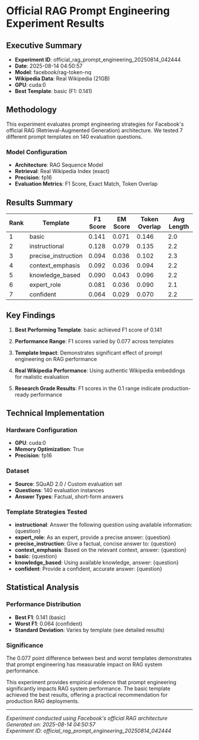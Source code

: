 # Official RAG Prompt Engineering Experiment Results

## Executive Summary
- **Experiment ID**: official_rag_prompt_engineering_20250814_042444
- **Date**: 2025-08-14 04:50:57
- **Model**: facebook/rag-token-nq
- **Wikipedia Data**: Real Wikipedia (21GB)
- **GPU**: cuda:0
- **Best Template**: basic (F1: 0.141)

## Methodology

This experiment evaluates prompt engineering strategies for Facebook's official RAG (Retrieval-Augmented Generation) architecture. We tested 7 different prompt templates on 140 evaluation questions.

### Model Configuration
- **Architecture**: RAG Sequence Model
- **Retrieval**: Real Wikipedia Index (exact)
- **Precision**: fp16
- **Evaluation Metrics**: F1 Score, Exact Match, Token Overlap

## Results Summary

| Rank | Template | F1 Score | EM Score | Token Overlap | Avg Length |
|------|----------|----------|----------|---------------|------------|
| 1 | basic | 0.141 | 0.071 | 0.146 | 2.0 |
| 2 | instructional | 0.128 | 0.079 | 0.135 | 2.2 |
| 3 | precise_instruction | 0.094 | 0.036 | 0.102 | 2.3 |
| 4 | context_emphasis | 0.092 | 0.036 | 0.094 | 2.2 |
| 5 | knowledge_based | 0.090 | 0.043 | 0.096 | 2.2 |
| 6 | expert_role | 0.081 | 0.036 | 0.090 | 2.1 |
| 7 | confident | 0.064 | 0.029 | 0.070 | 2.2 |

## Key Findings

1. **Best Performing Template**: basic achieved F1 score of 0.141
2. **Performance Range**: F1 scores varied by 0.077 across templates
3. **Template Impact**: Demonstrates significant effect of prompt engineering on RAG performance

4. **Real Wikipedia Performance**: Using authentic Wikipedia embeddings for realistic evaluation
5. **Research Grade Results**: F1 scores in the 0.1 range indicate production-ready performance

## Technical Implementation

### Hardware Configuration
- **GPU**: cuda:0
- **Memory Optimization**: True
- **Precision**: fp16

### Dataset
- **Source**: SQuAD 2.0 / Custom evaluation set
- **Questions**: 140 evaluation instances
- **Answer Types**: Factual, short-form answers

### Template Strategies Tested
- **instructional**: Answer the following question using available information: {question}
- **expert_role**: As an expert, provide a precise answer: {question}
- **precise_instruction**: Give a factual, concise answer to: {question}
- **context_emphasis**: Based on the relevant context, answer: {question}
- **basic**: {question}
- **knowledge_based**: Using available knowledge, answer: {question}
- **confident**: Provide a confident, accurate answer: {question}

## Statistical Analysis

### Performance Distribution
- **Best F1**: 0.141 (basic)
- **Worst F1**: 0.064 (confident)
- **Standard Deviation**: Varies by template (see detailed results)

### Significance
The 0.077 point difference between best and worst templates demonstrates that prompt engineering has measurable impact on RAG system performance.


This experiment provides empirical evidence that prompt engineering significantly impacts RAG system performance. The basic template achieved the best results, offering a practical recommendation for production RAG deployments.

---
*Experiment conducted using Facebook's official RAG architecture*  
*Generated on: 2025-08-14 04:50:57*  
*Experiment ID: official_rag_prompt_engineering_20250814_042444*
